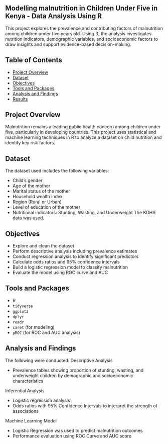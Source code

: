 ## Modelling malnutrition in Children Under Five in Kenya - Data Analysis Using R

This project explores the prevalence and contributing factors of malnutrition among children under five years old. Using R, the analysis investigates nutrition indicators, demographic variables, and socioeconomic factors to draw insights and support evidence-based decision-making.

## Table of Contents

- [Project Overview](#project-overview)
- [Dataset](#dataset)
- [Objectives](#objectives)
- [Tools and Packages](#tools-and-packages)
- [Analysis and Findings](#analysis-and-findings)
- [Results](#results)
  

## Project Overview

Malnutrition remains a leading public health concern among children under five, particularly in developing countries. This project uses statistical and machine learning techniques in R to analyze a dataset on child nutrition and identify key risk factors.

## Dataset

The dataset used includes the following variables:

- Child’s gender  
- Age of the mother  
- Marital status of the mother  
- Household wealth index  
- Region (Rural or Urban)  
- Level of education of the mother  
- Nutritional indicators: Stunting, Wasting, and Underweight 
The KDHS data was used.

## Objectives

- Explore and clean the dataset  
- Perform descriptive analysis including prevalence estimates  
- Conduct regression analysis to identify significant predictors  
- Calculate odds ratios and 95% confidence intervals  
- Build a logistic regression model to classify malnutrition  
- Evaluate the model using ROC curve and AUC  

## Tools and Packages

- R
- `tidyverse`
- `ggplot2`
- `dplyr`
- `readr`
- `caret` (for modeling)
- `pROC` (for ROC and AUC analysis)

## Analysis and Findings

The following were conducted:
Descriptive Analysis 
  - Prevalence tables showing proportion of stunting, wasting, and underweight children by demographic and socioeconomic characteristics

  Inferential Analysis
  - Logistic regression analysis  
  - Odds ratios with 95% Confidence Intervals to interpret the strength of associations  

  Machine Learning Model
  - Logistic Regression was used to predict malnutrition outcomes  
  - Performance evaluation using ROC Curve and AUC score  


